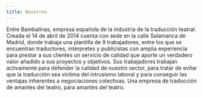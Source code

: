 ```yaml
---
title: Nosotros
---
```



 <p style=”text-align: justify;”>
Entre Bambalinas, empresa española de la industria de la traducción teatral. Creada el 14 de abril de 2014 cuenta con sede en la calle Salamanca de Madrid, donde trabaja una plantilla de 9 trabajadores, entre los que se encuentran traductores, intérpretes y publicistas con amplia experiencia para prestar a sus clientes un servicio de calidad que aporte un verdadero valor añadido a sus proyectos y objetivos.
Sus trabajadores trabajan activamente para defender la calidad de nuestro sector, para tratar de evitar que la traducción sea víctima del intrusismo laboral y para conseguir las ventajas inherentes a negociaciones colectivas. Una empresa de traducción de amantes del teatro, para amantes del teatro. 
</p>

